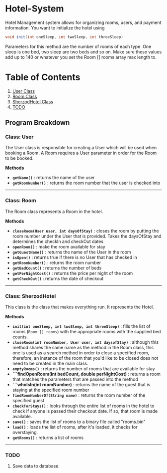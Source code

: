 # Hotel-System

Hotel Management system allows for organizing rooms, users, and payment information. You want to initialize the hotel using

```java
void init(int oneSleep, int twoSleep, int threeSleep)
```
Parameters for this method are the number of rooms of each type. One sleep is one bed, two sleep are two beds and so on. Make sure these values add up to 140 or whatever you set the Room [] rooms array max length to.

# Table of Contents
1. [User Class](#class-user)
2. [Room Class](#class-room)
3. [SherzodHotel Class](#class-sherzodhotel)
3. [TODO](#todo)

## Program Breakdown
### Class: User
The User class is responsible for creating a User which will be used when booking a Room. A Room requires a User parameter in order for the Room to be booked. 

**Methods**
- **```getName()```** : returns the name of the user
- **```getRoomNumber()```** : returns the room number that the user is checked into
___
### Class: Room
The Room class represents a Room in the hotel.

**Methods**
- **```closeRoom(User user, int daysOfStay)```** : closes the room by putting the room number under the User that is provided. Takes the daysOfStay and determines the checkIn and checkOut dates
- **```openRoom()```** : make the room available for stay
- **```getGuestName()```** : returns the name of the User in the room
- **```isOpen()```** : returns true if there is no User that has checked in
- **```getRoomNumber()```** : returns the room number
- **```getBedCount()```** : returns the number of beds
- **```getPerNightCost()```** : returns the price per night of the room
- **```getCheckOut()```** : returns the date of checkout
___
### Class: SherzodHotel
This class is the class that makes everything run. It represents the Hotel.

**Methods**
- **```init(int oneSleep, int twoSleep, int threeSleep)```** : fills the list of rooms (```Room [] rooms```) with the appropriate rooms with the supplied bed counts.
- **```closeRoom(int roomNumber, User user, int daysofStay)```** : although this method shares the same name as the method in the Room class, this one is used as a search method in order to close a specified room, therefore, an instance of the room that you'd like to be closed does not need to be created in the main class.
- **```emptyRooms()```** : returns the number of rooms that are available for stay
- **```findOpenRoom(int bedCount, double perNightCost)** : returns a room that matches the parameters that are passed into the method
- **```whoIsIn(int roomNumber)** : returns the name of the guest that is staying at the specified room number
- **```findRoomNumberOf(String name)```** : returns the room number of the specified guest
- **```checkForStays()```** : looks through the entire list of rooms in the hotel to check if anyone is passed their checkout date. If so, that room is made available.
- **```save()```** : saves the list of rooms to a binary file called "rooms.bin"
- **```load()```** : loads the list of rooms, after it's loaded, it checks for overstaying.
- **```getRooms()```** : returns a list of rooms
___
### TODO
1. Save data to database.
